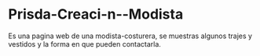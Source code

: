 # Prisda-Creaci-n--Modista
Es una pagina web de una modista-costurera, se muestras algunos trajes y vestidos y la forma en que pueden contactarla.
